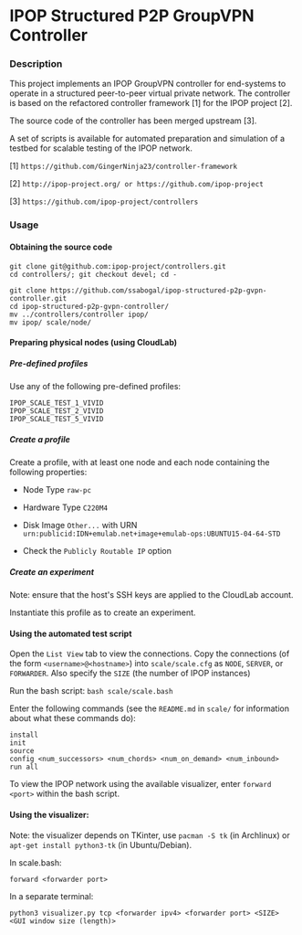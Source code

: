 # IPOP Structured P2P GroupVPN Controller

### Description
This project implements an IPOP GroupVPN controller for end-systems to operate in a structured peer-to-peer virtual private network. The controller is based on the refactored controller framework [1] for the IPOP project [2].

The source code of the controller has been merged upstream [3].

A set of scripts is available for automated preparation and simulation of a testbed for scalable testing of the IPOP network.


[1] ```https://github.com/GingerNinja23/controller-framework```

[2] ```http://ipop-project.org/ or https://github.com/ipop-project```

[3] ```https://github.com/ipop-project/controllers```

### Usage

#### Obtaining the source code

```
git clone git@github.com:ipop-project/controllers.git
cd controllers/; git checkout devel; cd -

git clone https://github.com/ssabogal/ipop-structured-p2p-gvpn-controller.git
cd ipop-structured-p2p-gvpn-controller/
mv ../controllers/controller ipop/
mv ipop/ scale/node/
```

#### Preparing physical nodes (using CloudLab)

##### Pre-defined profiles

Use any of the following pre-defined profiles:

```
IPOP_SCALE_TEST_1_VIVID
IPOP_SCALE_TEST_2_VIVID
IPOP_SCALE_TEST_5_VIVID
```

##### Create a profile

Create a profile, with at least one node and each node containing the following properties:

* Node Type ```raw-pc```

* Hardware Type ```C220M4```

* Disk Image ```Other...``` with URN ```urn:publicid:IDN+emulab.net+image+emulab-ops:UBUNTU15-04-64-STD```

* Check the ```Publicly Routable IP``` option

##### Create an experiment

Note: ensure that the host's SSH keys are applied to the CloudLab account.

Instantiate this profile as to create an experiment.

#### Using the automated test script

Open the ```List View``` tab to view the connections. Copy the connections (of the form ```<username>@<hostname>```) into ```scale/scale.cfg``` as ```NODE```, ```SERVER```, or ```FORWARDER```. Also specify the ```SIZE``` (the number of IPOP instances)

Run the bash script:
```bash scale/scale.bash```

Enter the following commands (see the ```README.md``` in ```scale/``` for information about what these commands do):
```
install
init
source
config <num_successors> <num_chords> <num_on_demand> <num_inbound>
run all
```

To view the IPOP network using the available visualizer, enter ```forward <port>``` within the bash script.

#### Using the visualizer:

Note: the visualizer depends on TKinter, use ```pacman -S tk``` (in Archlinux) or ```apt-get install python3-tk``` (in Ubuntu/Debian).

In scale.bash:

```forward <forwarder port>```

In a separate terminal:

```python3 visualizer.py tcp <forwarder ipv4> <forwarder port> <SIZE> <GUI window size (length)>```
